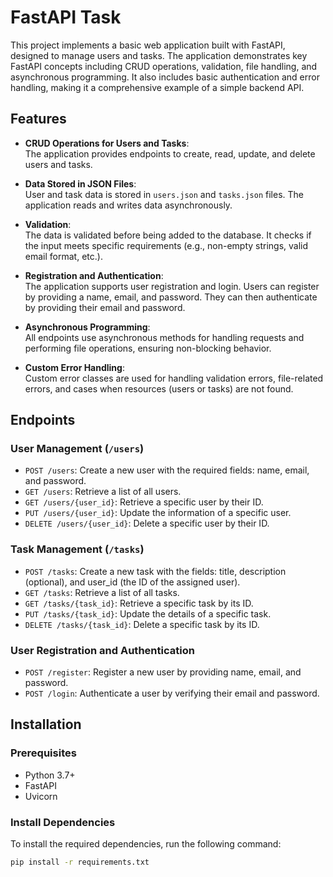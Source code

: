 # FastAPI Task

This project implements a basic web application built with FastAPI, designed to manage users and tasks. The application demonstrates key FastAPI concepts including CRUD operations, validation, file handling, and asynchronous programming. It also includes basic authentication and error handling, making it a comprehensive example of a simple backend API.

## Features

- **CRUD Operations for Users and Tasks**:  
  The application provides endpoints to create, read, update, and delete users and tasks.

- **Data Stored in JSON Files**:  
  User and task data is stored in `users.json` and `tasks.json` files. The application reads and writes data asynchronously.

- **Validation**:  
  The data is validated before being added to the database. It checks if the input meets specific requirements (e.g., non-empty strings, valid email format, etc.).

- **Registration and Authentication**:  
  The application supports user registration and login. Users can register by providing a name, email, and password. They can then authenticate by providing their email and password.

- **Asynchronous Programming**:  
  All endpoints use asynchronous methods for handling requests and performing file operations, ensuring non-blocking behavior.

- **Custom Error Handling**:  
  Custom error classes are used for handling validation errors, file-related errors, and cases when resources (users or tasks) are not found.

## Endpoints

### User Management (`/users`)

- `POST /users`: Create a new user with the required fields: name, email, and password.
- `GET /users`: Retrieve a list of all users.
- `GET /users/{user_id}`: Retrieve a specific user by their ID.
- `PUT /users/{user_id}`: Update the information of a specific user.
- `DELETE /users/{user_id}`: Delete a specific user by their ID.

### Task Management (`/tasks`)

- `POST /tasks`: Create a new task with the fields: title, description (optional), and user_id (the ID of the assigned user).
- `GET /tasks`: Retrieve a list of all tasks.
- `GET /tasks/{task_id}`: Retrieve a specific task by its ID.
- `PUT /tasks/{task_id}`: Update the details of a specific task.
- `DELETE /tasks/{task_id}`: Delete a specific task by its ID.

### User Registration and Authentication

- `POST /register`: Register a new user by providing name, email, and password.
- `POST /login`: Authenticate a user by verifying their email and password.

## Installation

### Prerequisites

- Python 3.7+
- FastAPI
- Uvicorn

### Install Dependencies

To install the required dependencies, run the following command:

```bash
pip install -r requirements.txt
